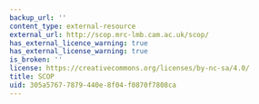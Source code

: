 ```yaml
---
backup_url: ''
content_type: external-resource
external_url: http://scop.mrc-lmb.cam.ac.uk/scop/
has_external_licence_warning: true
has_external_license_warning: true
is_broken: ''
license: https://creativecommons.org/licenses/by-nc-sa/4.0/
title: SCOP
uid: 305a5767-7879-440e-8f04-f0870f7808ca
---
```

